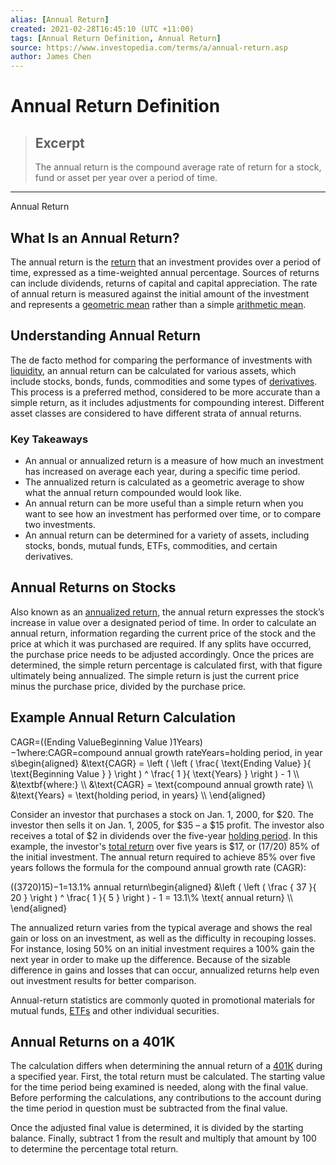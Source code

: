 ```yaml
---
alias: [Annual Return]
created: 2021-02-28T16:45:10 (UTC +11:00)
tags: [Annual Return Definition, Annual Return]
source: https://www.investopedia.com/terms/a/annual-return.asp
author: James Chen
---
```


# Annual Return Definition

> ## Excerpt
> The annual return is the compound average rate of return for a stock, fund or asset per year over a period of time.

---

Annual Return
## What Is an Annual Return?

The annual return is the [return](https://www.investopedia.com/terms/r/return.asp) that an investment provides over a period of time, expressed as a time-weighted annual percentage. Sources of returns can include dividends, returns of capital and capital appreciation. The rate of annual return is measured against the initial amount of the investment and represents a [geometric mean](https://www.investopedia.com/terms/g/geometricmean.asp) rather than a simple [arithmetic mean](https://www.investopedia.com/terms/a/arithmeticmean.asp).

## Understanding Annual Return

The de facto method for comparing the performance of investments with [liquidity](https://www.investopedia.com/terms/l/liquidity.asp), an annual return can be calculated for various assets, which include stocks, bonds, funds, commodities and some types of [derivatives](https://www.investopedia.com/terms/d/derivative.asp). This process is a preferred method, considered to be more accurate than a simple return, as it includes adjustments for compounding interest. Different asset classes are considered to have different strata of annual returns.

### Key Takeaways

-   An annual or annualized return is a measure of how much an investment has increased on average each year, during a specific time period.
-   The annualized return is calculated as a geometric average to show what the annual return compounded would look like.
-   An annual return can be more useful than a simple return when you want to see how an investment has performed over time, or to compare two investments.
-   An annual return can be determined for a variety of assets, including stocks, bonds, mutual funds, ETFs, commodities, and certain derivatives.

## Annual Returns on Stocks

Also known as an [annualized return](https://www.investopedia.com/terms/a/annualized-total-return.asp), the annual return expresses the stock’s increase in value over a designated period of time. In order to calculate an annual return, information regarding the current price of the stock and the price at which it was purchased are required. If any splits have occurred, the purchase price needs to be adjusted accordingly. Once the prices are determined, the simple return percentage is calculated first, with that figure ultimately being annualized. The simple return is just the current price minus the purchase price, divided by the purchase price.

## Example Annual Return Calculation

CAGR\=((Ending ValueBeginning Value )1Years)−1where:CAGR\=compound annual growth rateYears\=holding period, in years\\begin{aligned} &\\text{CAGR} = \\left ( \\left ( \\frac{ \\text{Ending Value} }{ \\text{Beginning Value } } \\right ) ^ \\frac{ 1 }{ \\text{Years} } \\right ) - 1 \\\\ &\\textbf{where:} \\\\ &\\text{CAGR} = \\text{compound annual growth rate} \\\\ &\\text{Years} = \\text{holding period, in years} \\\\ \\end{aligned}

Consider an investor that purchases a stock on Jan. 1, 2000, for $20. The investor then sells it on Jan. 1, 2005, for $35 – a $15 profit. The investor also receives a total of $2 in dividends over the five-year [holding period](https://www.investopedia.com/terms/h/holdingperiod.asp). In this example, the investor's [total return](https://www.investopedia.com/terms/t/totalreturn.asp) over five years is $17, or (17/20) 85% of the initial investment. The annual return required to achieve 85% over five years follows the formula for the compound annual growth rate (CAGR):

((3720)15)−1\=13.1% annual return\\begin{aligned} &\\left ( \\left ( \\frac { 37 }{ 20 } \\right ) ^ \\frac{ 1 }{ 5 } \\right ) - 1 = 13.1\\% \\text{ annual return} \\\\ \\end{aligned}

The annualized return varies from the typical average and shows the real gain or loss on an investment, as well as the difficulty in recouping losses. For instance, losing 50% on an initial investment requires a 100% gain the next year in order to make up the difference. Because of the sizable difference in gains and losses that can occur, annualized returns help even out investment results for better comparison. 

Annual-return statistics are commonly quoted in promotional materials for mutual funds, [ETFs](https://www.investopedia.com/terms/e/etf.asp) and other individual securities.

## Annual Returns on a 401K

The calculation differs when determining the annual return of a [401K](https://www.investopedia.com/terms/1/401kplan.asp) during a specified year. First, the total return must be calculated. The starting value for the time period being examined is needed, along with the final value. Before performing the calculations, any contributions to the account during the time period in question must be subtracted from the final value.

Once the adjusted final value is determined, it is divided by the starting balance. Finally, subtract 1 from the result and multiply that amount by 100 to determine the percentage total return.
